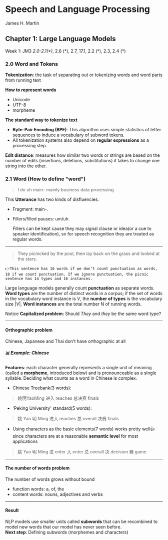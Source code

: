 # Speech and Language Processing
James H. Martin
## Chapter 1: Large Language Models

Week 1: JM3 *2.0-2.1(\*)*, 2.6 (\*), 2.7, 17.1, 2.2 (\*), 2.3, 2.4 (\*)

### 2.0 Word and Tokens
**Tokenization**: the task of separating out or
tokenizing words and word parts from running text

**How to represent words**
- Unicode
- UTF-8
- morpheme
  
**The standard way to tokenize text**
- **Byte-Pair Encoding (BPE)**: This algorithm uses simple statistics of letter sequences to induce a vocabulary of subword tokens.
- All tokenization systems also depend on **regular expressions** as a processing step.

**Edit distance**: measures how similar
two words or strings are based on the number of edits (insertions, deletions, substitutions) it takes to change one string into the other. 

### 2.1 Word (How to define "word")


>I do uh main- mainly business data processing

 This **Utterance**  has two kinds of disfluencies.
- Fragment: main-.
- Fillers/filled pauses: um/uh.
  
    Fillers can be kept cause they may signal clause or idea(or a cue to speaker identification), so for speech recognition they are treated as regular words.

---
  
>They picnicked by the pool, then lay back on the grass and looked at the stars.

    👉This sentence has 16 words if we don’t count punctuation as words, 18 if we count punctuation. If we ignore punctuation, the picnic sentence has 14 types and 16 instances.

Large language models generally count **punctuation** as separate words. **Word types** are the number of distinct words in a corpus; if the set of words in the vocabulary
word instance is $V$, the **number of types** is the vocabulary size $|V|$.
**Word instances** are the total
number N of running words.



Notice **Capitalized problem**: Should *They* and *they* be the same word type?

---

#### **Orthographic problem** 
Chinese, Japanese and Thai don't have orthographic at all
##### 📊 Example: Chinese
**Features**: each character generally represents a single
unit of meaning (called a **morpheme**, introduced below) and is pronounceable as a
single syllable.  Deciding what counts as a word in Chinese is complex. 

- Chinese Treebank(3 words):  
>姚明YaoMing
进入
reaches
总决赛
finals
- 'Peking University' standard(5 words):  
>姚
Yao
明
Ming
进入
reaches
总
overall
决赛
finals
- Using characters
as the basic elements(7 words) works pretty well👍 since characters are at a reasonable **semantic level** for most
applications
> 姚
Yao
明
Ming
进
enter
入
enter
总
overall
决
decision
赛
game
---
#### **The number of words problem**
The number of words grows without bound
- function words: a, of, the
- content words: nouns, adjectives and verbs
---
#### **Result**
NLP models use smaller units called **subwords** that can be recombined to model new words that our model has never
seen before.   
**Next step**: Defining subwords (morphemes and characters)